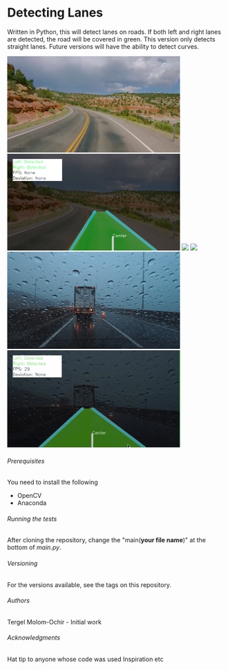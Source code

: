 # Detecting Lanes
Written in Python, this will detect lanes on roads. If both left and right lanes are detected, the road will be covered in green. This version only detects straight lanes. Future versions will have the ability to detect curves.

<img src="readmefiles/desert.png" width="400"> <img src="readmefiles/desertdetected.png" width="400">
<img src="readmefiles/country.gif" width="400"> <img src="readmefiles/countrydetected.gif" width="400">
<img src="readmefiles/rainy.gif" width="400"> <img src="readmefiles/rainydetected.gif" width="400">





###### Prerequisites
You need to install the following
 - OpenCV
 - Anaconda

###### Running the tests
After cloning the repository, change the "main(**your file name**)" at the bottom of _main.py_.

###### Versioning
For the versions available, see the tags on this repository.

###### Authors
Tergel Molom-Ochir - Initial work

###### Acknowledgments
Hat tip to anyone whose code was used
Inspiration
etc

